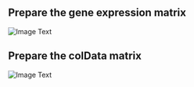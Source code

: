 ## Prepare the gene expression matrix
![Image Text](https://github.com/Alvis-Jiang/image_folder/blob/main/choose_gene_matrix.png)

##  Prepare the colData matrix
![Image Text](https://github.com/Alvis-Jiang/image_folder/blob/main/colData.png)

